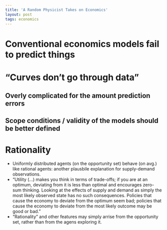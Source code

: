 ```yaml
---
title: 'A Random Physicist Takes on Economics'
layout: post
tags: economics
---
```




# Conventional economics models fail to predict things


# &ldquo;Curves don&rsquo;t go through data&rdquo;


## Overly complicated for the amount prediction errors


## Scope conditions / validity of the models should be better defined


# Rationality

-   Uniformly distributed agents (on the opportunity set) behave (on avg.) like
rational agents: another plausbile explanation for supply-demand observations.
-   &ldquo;Utility (&#x2026;) makes you think in terms of trade-offs; if you are at an optimum,
deviating from it is less than optimal and encourages zero-sum thinking. Looking
at the effects of supply and demand as simply the most likely observed state has
no such consequences. Policies that cause the economy to deviate from the optimum
seem bad; policies that cause the economy to deviate from the most likely
outcome may be good or bad.&rdquo;
-   &ldquo;Rationality&rdquo; and other features may simply arrise from the opportunity set,
rather than from the agens exploring it.
